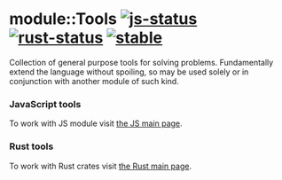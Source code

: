 
# module::Tools  [![js-status](https://github.com/Wandalen/wTools/actions/workflows/StandardPublish.yml/badge.svg)](https://github.com/Wandalen/wTools/actions/workflows/StandardPublish.yml) [![rust-status](https://github.com/Wandalen/wTools/actions/workflows/RustPublish.yml/badge.svg)](https://github.com/Wandalen/wTools/actions/workflows/RustPublish.yml) [![stable](https://img.shields.io/badge/stability-stable-brightgreen.svg)](https://github.com/emersion/stability-badges#stable)

Collection of general purpose tools for solving problems. Fundamentally extend the language without spoiling, so may be used solely or in conjunction with another module of such kind.



### JavaScript tools

To work with JS module visit [the JS main page](./module/js/wTools/Readme.md).

### Rust tools

To work with Rust crates visit [the Rust main page](./module/rust/wtools/Readme.md).
